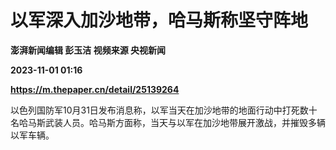 # 以军深入加沙地带，哈马斯称坚守阵地
**澎湃新闻编辑 彭玉洁 视频来源 央视新闻**

**2023-11-01 01:16**

**https://m.thepaper.cn/detail/25139264**

以色列国防军10月31日发布消息称，以军当天在加沙地带的地面行动中打死数十名哈马斯武装人员。哈马斯方面称，当天与以军在加沙地带展开激战，并摧毁多辆以军车辆。